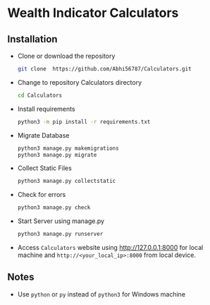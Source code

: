 # Wealth Indicator Calculators

## Installation

- Clone or download the repository

  ```bash
  git clone  https://github.com/Abhi56787/Calculators.git
  ```
  
- Change to repository Calculators directory

  ```bash
  cd Calculators
  ```
  
- Install requirements

  ```bash
  python3 -m pip install -r requirements.txt
  ```

- Migrate Database

  ```bash
  python3 manage.py makemigrations
  python3 manage.py migrate
  ```

- Collect Static Files

  ```bash
  python3 manage.py collectstatic
  ```

- Check for errors

  ```bash
  python3 manage.py check
  ```

- Start Server using manage.py

  ```bash
  python3 manage.py runserver
  ```
  
- Access `Calculators` website using <http://127.0.0.1:8000> for local machine and `http://<your_local_ip>:8000` from local device.

## Notes

- Use `python` or `py` instead of `python3` for Windows machine

